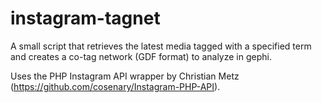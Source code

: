 instagram-tagnet
================

A small script that retrieves the latest media tagged with a specified term and creates a co-tag network (GDF format) to analyze in gephi.

Uses the PHP Instagram API wrapper by Christian Metz (https://github.com/cosenary/Instagram-PHP-API).

